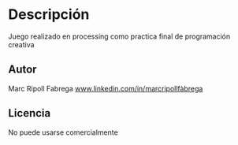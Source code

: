 # Descripción
Juego realizado en processing como practica final de programación creativa
## Autor 
Marc Ripoll Fabrega
www.linkedin.com/in/marcripollfàbrega

## Licencia
No puede usarse comercialmente
